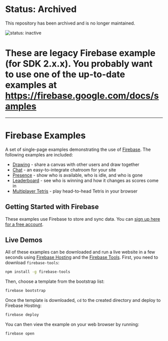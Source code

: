 # Status: Archived
This repository has been archived and is no longer maintained.

![status: inactive](https://img.shields.io/badge/status-inactive-red.svg)

# These are legacy Firebase example (for SDK 2.x.x). You probably want to use one of the up-to-date examples at https://firebase.google.com/docs/samples

---


# Firebase Examples

A set of single-page examples demonstrating the use of [Firebase](https://www.firebase.com?utm_source=examples).
The following examples are included:

* [Drawing](https://www.firebase.com/tutorial/#example/drawing) - share a canvas with other users and draw together
* [Chat](https://www.firebase.com/tutorial/#example/chat) - an easy-to-integrate chatroom for your site
* [Presence](https://www.firebase.com/tutorial/#example/presence) - show who is available, who is idle, and who is gone
* [Leaderboard](https://www.firebase.com/tutorial/#example/leaderboard) - see who is winning and how it changes as scores come in
* [Multiplayer Tetris](https://www.firebase.com/tutorial/#example/tetris) - play head-to-head Tetris in your browser


## Getting Started with Firebase

These examples use Firebase to store and sync data. You can [sign up here for a free
account](https://www.firebase.com/signup/?utm_source=examples).


## Live Demos

All of these examples can be downloaded and run a live website in a few seconds using
[Firebase Hosting](https://www.firebase.com/hosting.html) and the [Firebase
Tools](https://github.com/firebase/firebase-tools). First, you need to download `firebase-tools`:

```bash
npm install -g firebase-tools
```

Then, choose a template from the bootstrap list:

```bash
firebase bootstrap
```

Once the template is downloaded, `cd` to the created directory and deploy to Firebase Hosting:

```bash
firebase deploy
```

You can then view the example on your web browser by running:

```bash
firebase open
```
